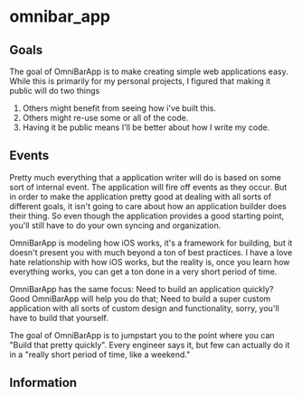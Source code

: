 # omnibar_app

## Goals

The goal of OmniBarApp is to make creating simple web applications easy. While this is primarily for my personal projects, I figured that making it public will do two things 

1. Others might benefit from seeing how i've built this.
2. Others might re-use some or all of the code.
3. Having it be public means I'll be better about how I write my code.

## Events

Pretty much everything that a application writer will do is based on some sort of internal event. The application will fire off events as they occur. But in order to make the application pretty good at dealing with all sorts of different goals, it isn't going to care about how an application builder does their thing. So even though the application provides a good starting point, you'll still have to do your own syncing and organization.

OmniBarApp is modeling how iOS works, it's a framework for building, but it doesn't present you with much beyond a ton of best practices. I have a love hate relationship with how iOS works, but the reality is, once you learn how everything works, you can get a ton done in a very short period of time.

OmniBarApp has the same focus: Need to build an application quickly? Good OmniBarApp will help you do that; Need to build a super custom application with all sorts of custom design and functionality, sorry, you'll have to build that yourself.

The goal of OmniBarApp is to jumpstart you to the point where you can "Build that pretty quickly". Every engineer says it, but few can actually do it in a "really short period of time, like a weekend."

## Information

